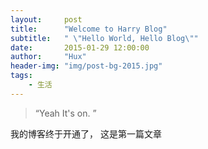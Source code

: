 ```yaml
---
layout:     post
title:      "Welcome to Harry Blog"
subtitle:   " \"Hello World, Hello Blog\""
date:       2015-01-29 12:00:00
author:     "Hux"
header-img: "img/post-bg-2015.jpg"
tags:
    - 生活
---
```


> “Yeah It's on. ”


我的博客终于开通了， 这是第一篇文章




